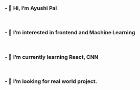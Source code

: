 <h3>- 👋 Hi, I’m  Ayushi Pal
  </h3>
  <br/>
  <h3>
- 👀 I’m interested in frontend and Machine Learning
  </h3>
  <br/>
  <h3>
- 🌱 I’m currently learning React, CNN
  </h3>
  <br/>
  <h3>
- 💞️ I’m looking for real world project.
  </h3>



<!---
palayushi293/palayushi293 is a ✨ special ✨ repository because its `README.md` (this file) appears on your GitHub profile.
You can click the Preview link to take a look at your changes.
--->
